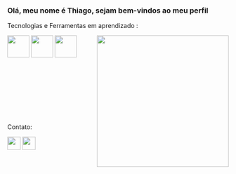 



### Olá, meu nome é Thiago, sejam bem-vindos ao meu perfil


<p> Tecnologias e Ferramentas em aprendizado :<p>


<img src="https://github.com/user-attachments/assets/84e83d72-b6dd-429d-86f1-27927de86a60" width= "300px" align= "right"  >


 


<img src="https://cdn.jsdelivr.net/gh/devicons/devicon@latest/icons/git/git-original.svg" width="50px" height="50px" /> <img src="https://cdn.jsdelivr.net/gh/devicons/devicon@latest/icons/github/github-original.svg" width="50px" height="50px" /> 
<img src="https://cdn.jsdelivr.net/gh/devicons/devicon@latest/icons/javascript/javascript-original.svg" width="50px" height="50px" />

<br>
<br>
<br>
<br>
<br>
<br>
<br>



Contato:


<a href="https://substack.com/@thiagxv?utm_source=user-menu"> <img src="https://github.com/user-attachments/assets/f6b385a9-2fcc-4256-9eae-109b185bfc78" width="30px" height=30px/></a> <img src="https://github.com/user-attachments/assets/7f1e418c-8cdf-4abc-ae45-1bac09946742" width="30px" height=30px/>


